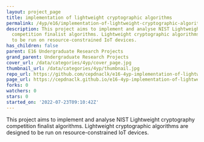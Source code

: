 ```yaml
---
layout: project_page
title: implementation of lightweight cryptographic algorithms
permalink: /4yp/e16/implementation-of-lightweight-cryptographic-algorithms/
description: This project aims to implement and analyse NIST Lightweight cryptography
  competition finalist algorithms. Lightweight cryptographic algorithms are designed
  to be run on resource-constrained IoT devices.
has_children: false
parent: E16 Undergraduate Research Projects
grand_parent: Undergraduate Research Projects
cover_url: /data/categories/4yp/cover_page.jpg
thumbnail_url: /data/categories/4yp/thumbnail.jpg
repo_url: https://github.com/cepdnaclk/e16-4yp-implementation-of-lightweight-cryptographic-algorithms
page_url: https://cepdnaclk.github.io/e16-4yp-implementation-of-lightweight-cryptographic-algorithms
forks: 0
watchers: 0
stars: 0
started_on: '2022-07-23T09:10:42Z'
---
```


This project aims to implement and analyse NIST Lightweight cryptography competition finalist algorithms. Lightweight cryptographic algorithms are designed to be run on resource-constrained IoT devices.